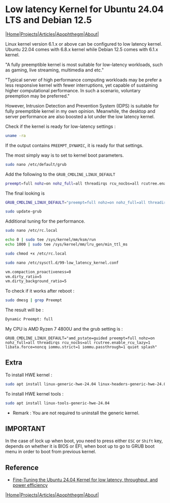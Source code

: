 # Low latency Kernel for Ubuntu 24.04 LTS and Debian 12.5

|[Home](/README.md)|[Projects](/projects.md)|[Articles](/articles.md)|[Apophthegm](/apophthegm.md)|[About](/about.md)|

Linux kernel version 6.1.x or above can be configured to low latency kernel.  Ubuntu 22.04 comes with 6.8.x kernel while Debian 12.5 comes with 6.1.x kernel.  

"A fully preemptible kernel is most suitable for low-latency workloads, such as gaming, live streaming, multimedia and etc."

"Typical server of high performance computing workloads may be prefer a less responsive kernel with fewer interruptions, yet capable of sustaining higher computational performance. In such a scenario, voluntary preemption may be preferred."

However, Intrusion Detection and Prevention System (IDPS) is suitable for fully preemptible kernel in my own opinion.  Meanwhile, the desktop and server performance are also boosted a lot under the low latency kernel.

Check if the kernel is ready for low-latency settings :

```bash
uname -ra
```

If the output contains ```PREEMPT_DYNAMIC```, it is ready for that settings.

The most simply way is to set to kernel boot parameters.

```bash
sudo nano /etc/default/grub
```

Add the following to the ```GRUB_CMDLINE_LINUX_DEFAULT```

```bash
preempt=full nohz=on nohz_full=all threadirqs rcu_nocbs=all rcutree.enable_rcu_lazy=1
```

The final looking is 
``` bash
GRUB_CMDLINE_LINUX_DEFAULT="preempt=full nohz=on nohz_full=all threadirqs rcu_nocbs=all rcutree.enable_rcu_lazy=1 quiet splash"
```
```bash
sudo update-grub
```

Additional tuning for the performance.

```bash
sudo nano /etc/rc.local
```
```bash
echo 0 | sudo tee /sys/kernel/mm/ksm/run
echo 1000 | sudo tee /sys/kernel/mm/lru_gen/min_ttl_ms
```
```bash
sudo chmod +x /etc/rc.local
```

```bash
sudo nano /etc/sysctl.d/99-low_latency_kernel.conf
```
```bash
vm.compaction_proactiveness=0
vm.dirty_ratio=5
vm.dirty_background_ratio=5
```

To check if it works after reboot :
```bash
sudo dmesg | grep Preempt
```

The result will be :
```bash
Dynamic Preempt: full
```

My CPU is AMD Ryzen 7 4800U and the grub setting is :

```
GRUB_CMDLINE_LINUX_DEFAULT="amd_pstate=guided preempt=full nohz=on nohz_full=all threadirqs rcu_nocbs=all rcutree.enable_rcu_lazy=1 libata.force=noncq iommu.strict=1 iommu.passthrough=1 quiet splash"
```

## Extra

To install HWE kernel :

```bash
sudo apt install linux-generic-hwe-24.04 linux-headers-generic-hwe-24.04 linux-image-generic-hwe-24.04
```

To install HWE kernel tools :

```bash
sudo apt install linux-tools-generic-hwe-24.04
```

* Remark : You are not required to uninstall the generic kernel.

## IMPORTANT 

In the case of lock up when boot, you need to press either ```ESC``` or ```Shift``` key, depends on whether it is BIOS or EFI, when boot up to go to GRUB boot menu in order to boot from previous kernel. 

## Reference

- [Fine-Tuning the Ubuntu 24.04 Kernel for low latency, throughput, and power efficiency](https://discourse.ubuntu.com/t/fine-tuning-the-ubuntu-24-04-kernel-for-low-latency-throughput-and-power-efficiency/44834)  

|[Home](/README.md)|[Projects](/projects.md)|[Articles](/articles.md)|[Apophthegm](/apophthegm.md)|[About](/about.md)|
